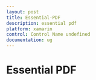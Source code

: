 ```yaml
---
layout: post
title: Essential-PDF
description: essential pdf
platform: xamarin
control: Control Name undefined
documentation: ug
---
```


# Essential PDF

